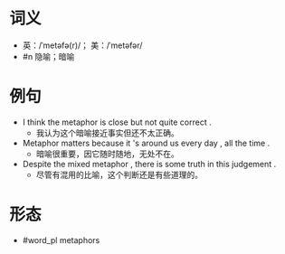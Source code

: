 # 词义
- 英：/ˈmetəfə(r)/； 美：/ˈmetəfər/
- #n 隐喻；暗喻
# 例句
- I think the metaphor is close but not quite correct .
	- 我认为这个暗喻接近事实但还不太正确。
- Metaphor matters because it 's around us every day , all the time .
	- 暗喻很重要，因它随时随地，无处不在。
- Despite the mixed metaphor , there is some truth in this judgement .
	- 尽管有混用的比喻，这个判断还是有些道理的。
# 形态
- #word_pl metaphors
